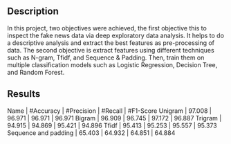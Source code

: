 ## Description
In this project, two objectives were achieved, the first objective this to inspect the fake news data via deep exploratory data analysis. It helps to do a descriptive analysis and extract the best features as pre-processing of data. The second objective is extract features using different techniques such as N-gram, Tfidf, and Sequence \& Padding. Then, train them on multiple classification models such as Logistic Regression, Decision Tree, and Random Forest. 

## Results
Name |	#Accuracy |	#Precision |	#Recall |	#F1-Score
Unigram |	97.008 |	96.971 |	96.971 |	96.971
Bigram |	96.909 |	96.745 |	97.172 |	96.887
Trigram |	94.915 |	94.869 |	95.421 |	94.896
Tfidf |	95.413 |	95.253 |	95.557 |	95.373
Sequence and padding |	65.403 |	64.932 |	64.851 |	64.884
